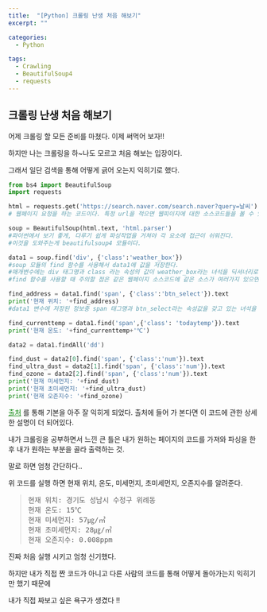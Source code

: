 ```yaml
---
title:  "[Python] 크롤링 난생 처음 해보기"
excerpt: ""

categories:
  - Python

tags:
  - Crawling
  - BeautifulSoup4
  - requests
---
```


## 크롤링 난생 처음 해보기

어제 크롤링 할 모든 준비를 마쳤다. 이제 써먹어 보자!!

하지만 나는 크롤링을 하~나도 모르고 처음 해보는 입장이다.

그래서 일단 검색을 통해 어떻게 긁어 오는지 익히기로 했다.

```python
from bs4 import BeautifulSoup
import requests

html = requests.get('https://search.naver.com/search.naver?query=날씨')
# 웹페이지 요청을 하는 코드이다. 특정 url을 적으면 웹피이지에 대한 소스코드들을 볼 수 있다.

soup = BeautifulSoup(html.text, 'html.parser')
#파이썬에서 보기 좋게, 다루기 쉽게 파싱작업을 거쳐야 각 요소에 접근이 쉬워진다.
#이것을 도와주는게 beautifulsoup4 모듈이다.

data1 = soup.find('div', {'class':'weather_box'})
#soup 모듈의 find 함수를 사용해서 data1에 값을 저장한다.
#매개변수에는 div 태그명과 class 라는 속성의 값이 weather_box라는 녀석을 딕셔너리로 저장하는 코드이다.
#find 함수를 사용할 때 주의할 점은 같은 웹페이지 소스코드에 같은 소스가 여러가지 있으면 맨 처음 탐색된것만 반환하고 나머지는 무시된다는 점이다.

find_address = data1.find('span', {'class':'btn_select'}).text
print('현재 위치: '+find_address)
#data1 변수에 저장된 정보중 span 태그명과 btn_select라는 속성값을 갖고 있는 녀석을 딕셔너리로 저장하는 코드이다.

find_currenttemp = data1.find('span',{'class': 'todaytemp'}).text
print('현재 온도: '+find_currenttemp+'℃')

data2 = data1.findAll('dd')

find_dust = data2[0].find('span', {'class':'num'}).text
find_ultra_dust = data2[1].find('span', {'class':'num'}).text
find_ozone = data2[2].find('span', {'class':'num'}).text
print('현재 미세먼지: '+find_dust)
print('현재 초미세먼지: '+find_ultra_dust)
print('현재 오존지수: '+find_ozone)
```

<a href="https://velog.io/@magnoliarfsit/%ED%8C%8C%EC%9D%B4%EC%8D%AC-%EC%9B%B9-%ED%81%AC%EB%A1%A4%EB%A7%81-2-%EB%84%A4%EC%9D%B4%EB%B2%84-%EB%82%A0%EC%94%A8-%ED%81%AC%EB%A1%A4%EB%A7%81%ED%95%98%EA%B8%B0" style="color:green;" target="_blank">출처</a> 를 통해 기본을 아주 잘 익히게 되었다. 출처에 들어 가 본다면 이 코드에 관한 상세한 설명이 더 되어있다.

내가 크롤링을 공부하면서 느낀 큰 틀은 내가 원하는 페이지의 코드를 가져와 파싱을 한 후 내가 원하는 부분을 골라 출력하는 것.

말로 하면 엄청 간단하다.. 

위 코드를 실행 하면 현재 위치, 온도, 미세먼지, 초미세먼지, 오존지수를 알려준다.

> <pre>현재 위치: 경기도 성남시 수정구 위례동
> 현재 온도: 15℃
> 현재 미세먼지: 57㎍/㎥
> 현재 초미세먼지: 28㎍/㎥
> 현재 오존지수: 0.008ppm</pre>

진짜 처음 실행 시키고 엄청 신기했다.

하지만 내가 직접 짠 코드가 아니고 다른 사람의 코드를 통해 어떻게 돌아가는지 익히기만 했기 때문에

내가 직접 짜보고 싶은 욕구가 생겼다 !!